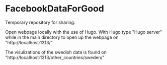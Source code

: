 # FacebookDataForGood
Temporary repository for sharing.

Open webpage locally with the use of Hugo. With Hugo type "Hugo server" while in the main directory to open up the webpage on "http://localhost:1313/"

The visulizations of the swedish data is found on "http://localhost:1313/other_countries/sweden/" 
